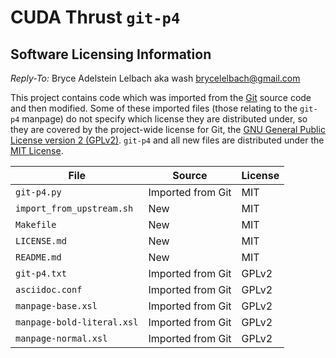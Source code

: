 <!--
Copyright (c) 2017-8 NVIDIA Corporation
Reply-To: Bryce Adelstein Lelbach aka wash <brycelelbach@gmail.com>

Distributed under the MIT License (http://www.opensource.org/licenses/mit-license.php)
-->

# CUDA Thrust `git-p4`

## Software Licensing Information

*Reply-To:* Bryce Adelstein Lelbach aka wash <brycelelbach@gmail.com>

This project contains code which was imported from the [Git] source code and
  then modified. 
Some of these imported files (those relating to the `git-p4` manpage) do not
  specify which license they are distributed under, so they are covered by the
  project-wide license for Git, the [GNU General Public License version 2
  (GPLv2)].
`git-p4` and all new files are distributed under the [MIT License].

| File                       | Source            | License |
| -------------------------- | ----------------- | ------- |
| `git-p4.py`                | Imported from Git | MIT     |
| `import_from_upstream.sh`  | New               | MIT     |
| `Makefile`                 | New               | MIT     |
| `LICENSE.md`               | New               | MIT     |
| `README.md`                | New               | MIT     |
| `git-p4.txt`               | Imported from Git | GPLv2   |
| `asciidoc.conf`            | Imported from Git | GPLv2   |
| `manpage-base.xsl`         | Imported from Git | GPLv2   |
| `manpage-bold-literal.xsl` | Imported from Git | GPLv2   |
| `manpage-normal.xsl`       | Imported from Git | GPLv2   |

[Git]:                                          https://git-scm.com
[GNU General Public License version 2 (GPLv2)]: https://opensource.org/licenses/GPL-2.0
[MIT License]:                                  https://opensource.org/licenses/mit-license.php

